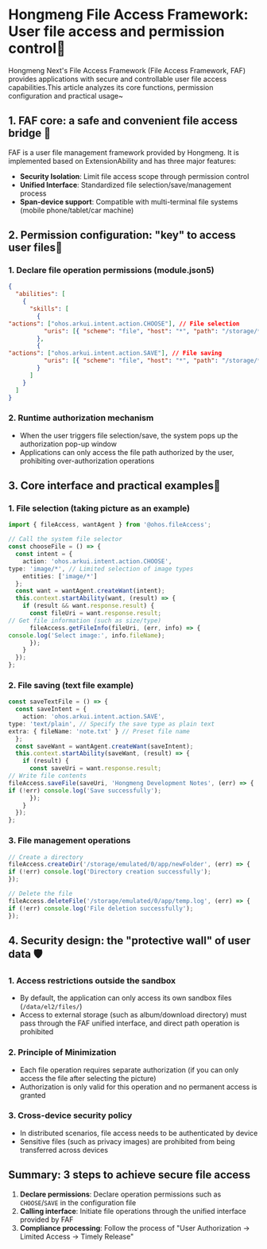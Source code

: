 # Hongmeng File Access Framework: User file access and permission control📂

Hongmeng Next's File Access Framework (File Access Framework, FAF) provides applications with secure and controllable user file access capabilities.This article analyzes its core functions, permission configuration and practical usage~


## 1. FAF core: a safe and convenient file access bridge 🔗
FAF is a user file management framework provided by Hongmeng. It is implemented based on ExtensionAbility and has three major features:
- **Security Isolation**: Limit file access scope through permission control
- **Unified Interface**: Standardized file selection/save/management process
- **Span-device support**: Compatible with multi-terminal file systems (mobile phone/tablet/car machine)


## 2. Permission configuration: "key" to access user files🔑
### 1. Declare file operation permissions (module.json5)
```json  
{  
  "abilities": [  
    {  
      "skills": [  
        {  
"actions": ["ohos.arkui.intent.action.CHOOSE"], // File selection
          "uris": [{ "scheme": "file", "host": "*", "path": "/storage/*" }]  
        },  
        {  
"actions": ["ohos.arkui.intent.action.SAVE"], // File saving
          "uris": [{ "scheme": "file", "host": "*", "path": "/storage/*" }]  
        }  
      ]  
    }  
  ]  
}  
```  

### 2. Runtime authorization mechanism
- When the user triggers file selection/save, the system pops up the authorization pop-up window
- Applications can only access the file path authorized by the user, prohibiting over-authorization operations


## 3. Core interface and practical examples🚀
### 1. File selection (taking picture as an example)
```typescript  
import { fileAccess, wantAgent } from '@ohos.fileAccess';  

// Call the system file selector
const chooseFile = () => {  
  const intent = {  
    action: 'ohos.arkui.intent.action.CHOOSE',  
type: 'image/*', // Limited selection of image types
    entities: ['image/*']  
  };  
  const want = wantAgent.createWant(intent);  
  this.context.startAbility(want, (result) => {  
    if (result && want.response.result) {  
      const fileUri = want.response.result;  
// Get file information (such as size/type)
      fileAccess.getFileInfo(fileUri, (err, info) => {  
console.log('Select image:', info.fileName);
      });  
    }  
  });  
};  
```  

### 2. File saving (text file example)
```typescript  
const saveTextFile = () => {  
  const saveIntent = {  
    action: 'ohos.arkui.intent.action.SAVE',  
type: 'text/plain', // Specify the save type as plain text
extra: { fileName: 'note.txt' } // Preset file name
  };  
  const saveWant = wantAgent.createWant(saveIntent);  
  this.context.startAbility(saveWant, (result) => {  
    if (result) {  
      const saveUri = want.response.result;  
// Write file contents
fileAccess.saveFile(saveUri, 'Hongmeng Development Notes', (err) => {
if (!err) console.log('Save successfully');
      });  
    }  
  });  
};  
```  

### 3. File management operations
```typescript  
// Create a directory
fileAccess.createDir('/storage/emulated/0/app/newFolder', (err) => {  
if (!err) console.log('Directory creation successfully');
});  

// Delete the file
fileAccess.deleteFile('/storage/emulated/0/app/temp.log', (err) => {  
if (!err) console.log('File deletion successfully');
});  
```  


## 4. Security design: the "protective wall" of user data 🛡️
### 1. Access restrictions outside the sandbox
- By default, the application can only access its own sandbox files (`/data/el2/files/`)
- Access to external storage (such as album/download directory) must pass through the FAF unified interface, and direct path operation is prohibited

### 2. Principle of Minimization
- Each file operation requires separate authorization (if you can only access the file after selecting the picture)
- Authorization is only valid for this operation and no permanent access is granted

### 3. Cross-device security policy
- In distributed scenarios, file access needs to be authenticated by device
- Sensitive files (such as privacy images) are prohibited from being transferred across devices


## Summary: 3 steps to achieve secure file access
1. **Declare permissions**: Declare operation permissions such as `CHOOSE`/`SAVE` in the configuration file
2. **Calling interface**: Initiate file operations through the unified interface provided by FAF
3. **Compliance processing**: Follow the process of "User Authorization → Limited Access → Timely Release"
